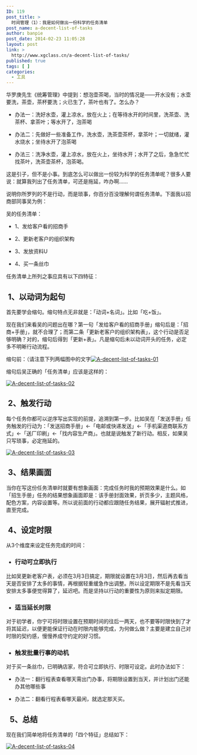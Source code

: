 ```yaml
---
ID: 119
post_title: >
  时间管理（1）：我是如何做出一份科学的任务清单
post_name: a-decent-list-of-tasks
author: banpie
post_date: 2014-02-23 11:05:28
layout: post
link: >
  http://www.xgclass.cn/a-decent-list-of-tasks/
published: true
tags: [ ]
categories:
  - 工具
---
```

华罗庚先生《统筹管理》中提到：想泡壶茶喝，当时的情况是——开水没有；水壶要洗，茶壶，茶杯要洗；火已生了，茶叶也有了。怎么办？ 

*   办法一：洗好水壶，灌上凉水，放在火上；在等待水开的时间里，洗茶壶、洗茶杯、拿茶叶；等水开了，泡茶喝

*   办法二：先做好一些准备工作，洗水壶，洗茶壶茶杯，拿茶叶；一切就绪，灌水烧水；坐待水开了泡茶喝

*   办法三：洗净水壶，灌上凉水，放在火上，坐待水开；水开了之后，急急忙忙找茶叶，洗茶壶茶杯，泡茶喝。

这是引子，但不是小事。到底怎么可以做出一份较为科学的任务清单呢？很多人要说：就算我列出了任务清单，可还是拖延，咋办啊……

说明你所罗列的不是行动，而是琐事，你百分百没理解何谓任务清单。下面我以招商部同事吴为例：

吴的任务清单：

*   1、发给客户看的招商手

*   2、更新老客户的组织架构

*   3、发放资料U

*   4、买一条丝巾

任务清单上所列之事应具有以下四特征：

##  1、以动词为起句

首先要学会缩句。缩句特点无非就是：「动词+名词」。比如「吃+饭」。

现在我们来看吴的问题出在哪？第一句「发给客户看的招商手册」缩句后是：「招商+手册」，就不合理了；而第二条「更新老客户的组织架构表」，这个行动是否足够明确？对的，缩句后得到「更新+表」。凡是缩句后未以动词开头的任务，必定多不明晰行动流程。

缩句前：（请注意下列两幅图中的文字[![A-decent-list-of-tasks-01][1]][1]

缩句后吴正确的「任务清单」应该是这样的：

[![A-decent-list-of-tasks-02][2]][2]

##  2、触发行动

每个任务你都可以逆序写出实现的前提，追溯到第一步。比如吴在「发送手册」任务触发的行动为：「发送招商手册」<-「电邮或快递发送」<-「手机渠道商联系方式」<-「送厂印刷」<-「找内容生产商」。也就是说触发了新行动。相反，如果吴只写琐事，必定拖延的。

[![A-decent-list-of-tasks-03][3]][3]

##  3、结果画面

当你在写这份任务清单时就要有想象画面：完成任务时我的预期效果是什么。如「招生手册」任务的结果想象画面即是：该手册封面效果，折页多少，主题风格，配色方案，内容设置等。所以说前面的行动都应跟随任务结果，展开辐射式推进，直至完成。

##  4、设定时限

从3个维度来设定任务完成的时间：

*   ### 行动可立即执行

比如吴更新老客户表，必须在3月3日搞定，期限就设置在3月3日，然后再去看当天是否安排了太多的事情，再根据轻重缓急作出调整。所以设定期限不是先看当天安排太多事便觉得算了，延迟吧。而是坚持以行动的重要性为原则来拟定期限。

*   ### 适当延长时限

对于初学者，你宁可将时限设置在预期时间的往后一两天，也不要等时限快到了才将其延迟，以便更能保证行动在时限内能够完成，为何做么做？主要是建立自己对时限的契约感，慢慢养成守约定的好习惯。

*   ### 触发批量行事的动机

对于买一条丝巾，已明确店家，符合可立即执行、时限可设定。此时办法如下：

*   办法一：翻行程表查看哪天需出门办事，将期限设置到当天，并计划出门还能办其他哪些事

*   办法二：翻看行程表看哪天最闲，就选定那天买。

##   5、总结

现在我们简单地将任务清单的「四个特征」总结如下：

[![A-decent-list-of-tasks-04][4]][4]

 [1]: http://www.xgclass.cn/wp-content/uploads/2018/11/A-decent-list-of-tasks-01.jpg
 [2]: http://7arnhx.com1.z0.glb.clouddn.com/wp-content/uploads/2014/02/A-decent-list-of-tasks-02.jpg
 [3]: http://7arnhx.com1.z0.glb.clouddn.com/wp-content/uploads/2014/02/A-decent-list-of-tasks-03.jpg
 [4]: http://7arnhx.com1.z0.glb.clouddn.com/wp-content/uploads/2014/02/A-decent-list-of-tasks-04.jpg
